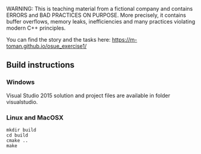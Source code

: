 WARNING: This is teaching material from a fictional company and contains ERRORS and BAD PRACTICES ON PURPOSE. More precisely, it contains buffer overflows, memory leaks, inefficiencies and many practices violating modern C++ principles.

You can find the story and the tasks here: https://m-toman.github.io/osue_exercise1/

## Build instructions

### Windows

Visual Studio 2015 solution and project files are available in folder visualstudio.

### Linux and MacOSX

```
mkdir build
cd build
cmake ..
make
```

